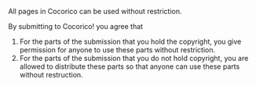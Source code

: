 All pages in Cocorico can be used without restriction.

By submitting to Cocorico! you agree that 
 1. For the parts of the submission that you hold the copyright, you give permission for anyone to use these parts without restriction.
 1. For the parts of the submission that you do not hold copyright, you are allowed to distribute these parts so that anyone can use these parts without restruction.
